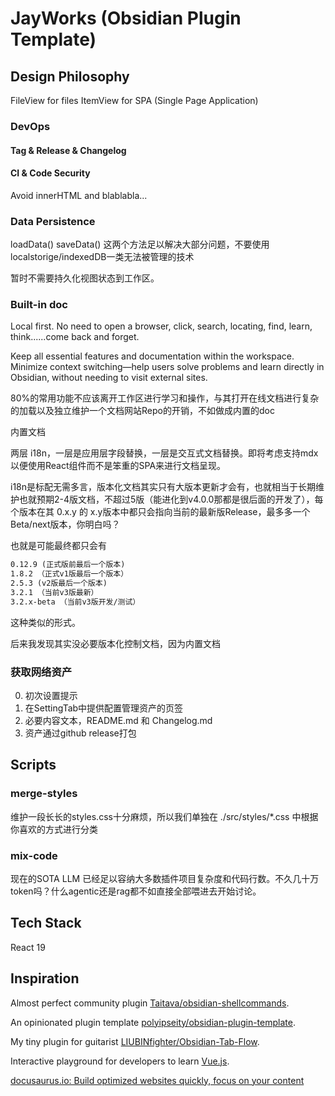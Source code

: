 # JayWorks (Obsidian Plugin Template)

## Design Philosophy

FileView for files
ItemView for SPA (Single Page Application)

### DevOps

#### Tag & Release & Changelog

#### CI & Code Security

Avoid innerHTML and blablabla...

### Data Persistence

loadData()
saveData()
这两个方法足以解决大部分问题，不要使用localstorige/indexedDB一类无法被管理的技术

暂时不需要持久化视图状态到工作区。

### Built-in doc

Local first. No need to open a browser, click, search, locating, find, learn, think......come back and forget.

Keep all essential features and documentation within the workspace. Minimize context switching—help users solve problems and learn directly in Obsidian, without needing to visit external sites.

80%的常用功能不应该离开工作区进行学习和操作，与其打开在线文档进行复杂的加载以及独立维护一个文档网站Repo的开销，不如做成内置的doc

内置文档

两层 i18n，一层是应用层字段替换，一层是交互式文档替换。即将考虑支持mdx以便使用React组件而不是笨重的SPA来进行文档呈现。

i18n是标配无需多言，版本化文档其实只有大版本更新才会有，也就相当于长期维护也就预期2-4版文档，不超过5版（能进化到v4.0.0那都是很后面的开发了），每个版本在其 0.x.y 的 x.y版本中都只会指向当前的最新版Release，最多多一个Beta/next版本，你明白吗？

也就是可能最终都只会有

```md
0.12.9 (正式版前最后一个版本)
1.8.2 （正式v1版最后一个版本）
2.5.3 (v2版最后一个版本)
3.2.1 （当前v3版最新）
3.2.x-beta （当前v3版开发/测试）
```

这种类似的形式。

后来我发现其实没必要版本化控制文档，因为内置文档

### 获取网络资产

0. 初次设置提示
1. 在SettingTab中提供配置管理资产的页签
2. 必要内容文本，README.md 和 Changelog.md
3. 资产通过github release打包

## Scripts

### merge-styles

维护一段长长的styles.css十分麻烦，所以我们单独在 ./src/styles/*.css 中根据你喜欢的方式进行分类

### mix-code

现在的SOTA LLM 已经足以容纳大多数插件项目复杂度和代码行数。不久几十万token吗？什么agentic还是rag都不如直接全部喂进去开始讨论。

## Tech Stack

React 19

## Inspiration

Almost perfect community plugin [Taitava/obsidian-shellcommands](https://github.com/Taitava/obsidian-shellcommands).

An opinionated plugin template [polyipseity/obsidian-plugin-template](https://github.com/polyipseity/obsidian-plugin-template).

My tiny plugin for guitarist [LIUBINfighter/Obsidian-Tab-Flow](https://github.com/LIUBINfighter/Obsidian-Tab-Flow).

Interactive playground for developers to learn [Vue.js](https://vuejs.org/).

[docusaurus.io: Build optimized websites quickly, focus on your content](https://docusaurus.io)
